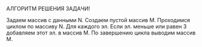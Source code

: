 АЛГОРИТМ РЕШЕНИЯ ЗАДАЧИ!

Задаем массив с данными N.
Создаем пустой массив M.
Проходимся циклом по массиву N.
Для каждого эл. Если эл. меньше или равен 3
добавляем этот эл. в массив M.
По завершению цикла выводим массив M.
